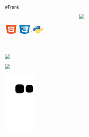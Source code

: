 #Frank
  <div align="center">
  <a href="https://github.com/Frank-Pinheiro">
  <img height="180em" src="https://github-readme-stats.vercel.app/api?username=Frank-Pinheiro&show_icons=true&theme=dark&include_all_commits=true&count_private=true"/>
  
</div>
<div style="display: inline_block"><br>
 
  <img align="center" alt="Frank-HTML" height="30" width="40" src="https://raw.githubusercontent.com/devicons/devicon/master/icons/html5/html5-original.svg">
  <img align="center" alt="Frank-CSS" height="30" width="40" src="https://raw.githubusercontent.com/devicons/devicon/master/icons/css3/css3-original.svg">
  <img align="center" alt="Frank-Python" height="30" width="40" src="https://raw.githubusercontent.com/devicons/devicon/master/icons/python/python-original.svg">
  
</div><br><br><br>
 
<div> 

  <a href="https://instagram.com/frankpinheiro20" target="_blank"><img src="https://img.shields.io/badge/-Instagram-%23E4405F?style=for-the-badge&logo=instagram&logoColor=white" target="_blank"></a>


  <a href = "mailto:frankfilho583@gmail.com"><img src="https://img.shields.io/badge/-Gmail-%23333?style=for-the-badge&logo=gmail&logoColor=white" target="_blank"></a>
 
  ![Snake animation](https://github.com/rafaballerini/rafaballerini/blob/output/github-contribution-grid-snake.svg)
 
</div>
